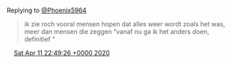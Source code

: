 Replying to [@Phoenix5964](https://twitter.com/Phoenix5964/status/1248867837466329089)

> ik zie roch vooral mensen hopen dat alles weer wordt zoals het was, meer dan mensen die zeggen “vanaf nu ga ik het anders doen, definitief “

<img src="../../media/tweet.ico" width="12" /> [Sat Apr 11 22:49:26 +0000 2020](https://twitter.com/DromerDenker/status/1249107319234985984)